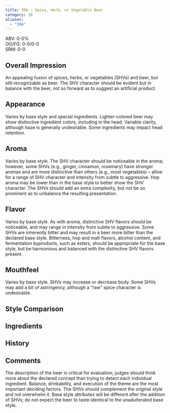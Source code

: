 ```yaml
---
title: 30A - Spice, Herb, or Vegetable Beer
category: 30
aliases: 
  - "30A"
---
```


ABV: 0-0%  
OG/FG: 0-0/0-0  
SRM: 0-0  

## Overall Impression
An appealing fusion of spices, herbs, or vegetables (SHVs) and beer, but still recognizable as beer. The SHV character should be evident but in balance with the beer, not so forward as to suggest an artificial product.

## Appearance
Varies by base style and special ingredients. Lighter-colored beer may show distinctive ingredient colors, including in the head. Variable clarity, although haze is generally undesirable. Some ingredients may impact head retention.

## Aroma
Varies by base style. The SHV character should be noticeable in the aroma; however, some SHVs (e.g., ginger, cinnamon, rosemary) have stronger aromas and are more distinctive than others (e.g., most vegetables) – allow for a range of SHV character and intensity from subtle to aggressive. Hop aroma may be lower than in the base style to better show the SHV character. The SHVs should add an extra complexity, but not be so prominent as to unbalance the resulting presentation.

## Flavor
Varies by base style. As with aroma, distinctive SHV flavors should be noticeable, and may range in intensity from subtle to aggressive. Some SHVs are inherently bitter and may result in a beer more bitter than the declared base style. Bitterness, hop and malt flavors, alcohol content, and fermentation byproducts, such as esters, should be appropriate for the base style, but be harmonious and balanced with the distinctive SHV flavors present.

## Mouthfeel
Varies by base style. SHVs may increase or decrease body. Some SHVs may add a bit of astringency, although a “raw” spice character is undesirable.

## Style Comparison


## Ingredients


## History


## Comments
The description of the beer is critical for evaluation; judges should think more about the declared concept than trying to detect each individual ingredient. Balance, drinkability, and execution of the theme are the most important deciding factors. The SHVs should complement the original style and not overwhelm it. Base style attributes will be different after the addition of SHVs; do not expect the beer to taste identical to the unadulterated base style.